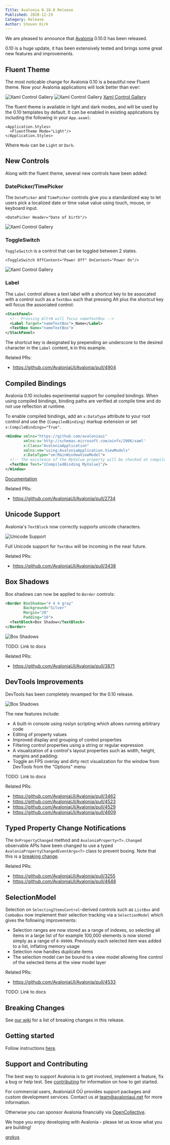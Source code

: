 ```yaml
---
Title: Avalonia 0.10.0 Release
Published: 2020-12-29
Category: Release
Author: Steven Kirk
---
```


We are pleased to announce that [Avalonia](https://github.com/AvaloniaUI/Avalonia) 0.10.0 has been
released.

0.10 is a huge update, it has been extensively tested and brings some great new features and improvements.

## Fluent Theme

The most noticable change for Avalonia 0.10 is a beautiful new Fluent theme. Now your Avalonia applications will look better than ever:

![Xaml Control Gallery](blog/2020-12-29-avalonia-0.10.0-release/fluent-control-gallery-light.png)
![Xaml Control Gallery](blog/2020-12-29-avalonia-0.10.0-release/fluent-control-gallery-dark.png)
[Xaml Control Gallery](https://github.com/AvaloniaUI/xamlcontrolsgallery)

The fluent theme is available in light and dark modes, and will be used by the 0.10 templates by default. It can be enabled in existing applications by including the following in your `App.axaml`:

```
<Application.Styles>
  <FluentTheme Mode="Light"/>
</Application.Styles>
```

Where `Mode` can be `Light` or `Dark`.

## New Controls

Along with the fluent theme, several new controls have been added:

### DatePicker/TimePicker

The `DatePicker` and `TimePicker` controls give you a standardized way to let users pick a localized date or time value value using touch, mouse, or keyboard input.

```
<DatePicker Header="Date of birth"/>
```

![Xaml Control Gallery](blog/2020-12-29-avalonia-0.10.0-release/datepicker.png)

### ToggleSwitch

`ToggleSwitch` is a control that can be toggled between 2 states.

```
<ToggleSwitch OffContent="Power Off" OnContent="Power On"/>
```

![Xaml Control Gallery](blog/2020-12-29-avalonia-0.10.0-release/toggleswitch.png)

### Label

The `Label` control allows a text label with a shortcut key to be assocated with a control such as a `TextBox` such that pressing Alt plus the shortcut key will focus the associated control:

```xml
<StackPanel>
  <!-- Pressing Alt+N will focus nameTextBox -->
  <Label Target="nameTextBox">_Name</Label>
  <TextBox Name="nameTextBox">
</StackPanel>
```

The shortcut key is designated by prepending an underscore to the desired character in the `Label` content, `N` in this example.

Related PRs:

- https://github.com/AvaloniaUI/Avalonia/pull/4904

## Compiled Bindings

Avalonia 0.10 includes experimental support for compiled bindings. When using compiled bindings, binding paths are verified at compile time and do not use reflection at runtime.

To enable compiled bindings, add an `x:DataType` attribute to your root control and use the `{CompiledBinding}` markup extension or set `x:CompileBindings="True"`.

```xml
<Window xmlns="https://github.com/avaloniaui"
        xmlns:x='http://schemas.microsoft.com/winfx/2006/xaml'
        x:Class="AvaloniaApplication"
        xmlns:vm="using:AvaloniaApplication.ViewModels" 
        x:DataType="vm:MainWindowViewModel">
  <!-- The existence of the MyValue property will be checked at compile-time -->
  <TextBox Text="{CompiledBinding MyValue}"/>
</Window>
```

[Documentation](/docs/advanced/compiled-bindings)

Related PRs:

- https://github.com/AvaloniaUI/Avalonia/pull/2734

## Unicode Support

Avalonia's `TextBlock` now correctly supports unicode characters.

![Unicode Support](blog/2020-12-29-avalonia-0.10.0-release/unicode.png)

Full Unicode support for `TextBox` will be incoming in the near future.

Related PRs:

- https://github.com/AvaloniaUI/Avalonia/pull/3438

## Box Shadows

Box shadows can now be applied to `Border` controls:

```xml
<Border BoxShadow="4 4 4 gray"
        Background="Silver"
        Margin="20"
        Padding="10">
  <TextBlock>Box Shadow</TextBlock>
</Border>
```

![Box Shadows](blog/2020-12-29-avalonia-0.10.0-release/box-shadow.png)

TODO: Link to docs

Related PRs:

- https://github.com/AvaloniaUI/Avalonia/pull/3871

## DevTools Improvements

DevTools has been completely revamped for the 0.10 release.

![Box Shadows](blog/2020-12-29-avalonia-0.10.0-release/devtools.png)

The new features include:

- A built-in console using roslyn scripting which allows running arbitrary code
- Editing of property values
- Improved display and grouping of control properties
- Filtering control properties using a string or regular expression
- A visualization of a control's layout properties such as width, height, margins and padding:
- Toggle an FPS overlay and dirty rect visualization for the window from DevTools from the "Options" menu 

TODO: Link to docs

Related PRs:

- https://github.com/AvaloniaUI/Avalonia/pull/3462
- https://github.com/AvaloniaUI/Avalonia/pull/4523
- https://github.com/AvaloniaUI/Avalonia/pull/4529
- https://github.com/AvaloniaUI/Avalonia/pull/4609

## Typed Property Change Notifications

The `OnPropertyChanged` method and `AvaloniaProperty<T>.Changed` observable APIs have been changed to use a typed `AvaloniaPropertyChangedEventArgs<T>` class to prevent boxing. Note that this is a [breaking change](https://github.com/AvaloniaUI/Avalonia/wiki/Breaking-Changes).  

Related PRs:
- https://github.com/AvaloniaUI/Avalonia/pull/3255
- https://github.com/AvaloniaUI/Avalonia/pull/4648

## SelectionModel

Selection on `SelectingItemsControl`-derived controls such as `ListBox` and `ComboBox` now implement their selection tracking via a `SelectionModel` which gives the following improvements:

- Selection ranges are now stored as a range of indexes, so selecting all items in a large list of for example 100,000 elements is now stored simply as a range of `0-99999`. Previously each selected item was added to a list, inflating memory usage
- Selection now handles duplicate items
- The selection model can be bound to a view model allowing fine control of the selected items at the view model layer

Related PRs:
- https://github.com/AvaloniaUI/Avalonia/pull/4533

TODO: Link to docs

## Breaking Changes

See [our wiki](https://github.com/AvaloniaUI/Avalonia/wiki/Breaking-Changes) for a list of breaking changes in this release.

## Getting started

Follow instructions [here](/docs/quickstart).

## Support and Contributing

The best way to support Avalonia is to get involved, implement a feature, fix a bug or help test. See [contributing](http://avaloniaui.net/contributing/contributing) for information on how to get started.

For commercial users, AvaloniaUI OÜ provides support packages and custom development services. Contact us at team@avaloniaui.net for more information.

Otherwise you can sponsor Avalonia financially via [OpenCollective](https://opencollective.com/Avalonia#sponsor).

We hope you enjoy developing with Avalonia - please let us know what you are building!

[grokys](https://github.com/grokys)
